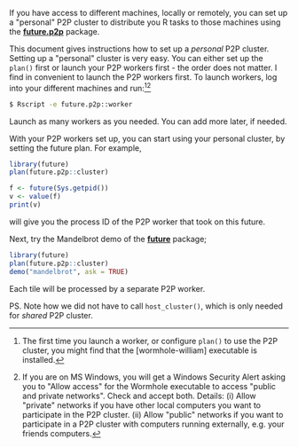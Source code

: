 <!--
%\VignetteIndexEntry{future.p2p: A Personal P2P Cluster}
%\VignetteAuthor{Henrik Bengtsson}
%\VignetteKeyword{R}
%\VignetteKeyword{package}
%\VignetteKeyword{vignette}
%\VignetteKeyword{Rprofile}
%\VignetteKeyword{Renviron}
%\VignetteEngine{future.p2p::selfonly}
-->

If you have access to different machines, locally or remotely, you can
set up a "personal" P2P cluster to distribute you R tasks to those
machines using the **[future.p2p]** package.

This document gives instructions how to set up a _personal_ P2P
cluster. Setting up a "personal" cluster is very easy. You can either
set up the `plan()` first or launch your P2P workers first - the order
does not matter. I find in convenient to launch the P2P workers first.
To launch workers, log into your different machines and run:[^1][^2]

```sh
$ Rscript -e future.p2p::worker
```

Launch as many workers as you needed. You can add more later, if
needed.


With your P2P workers set up, you can start using your personal
cluster, by setting the future plan.  For example,

```r
library(future)
plan(future.p2p::cluster)

f <- future(Sys.getpid())
v <- value(f)
print(v)
```

will give you the process ID of the P2P worker that took on this
future.

Next, try the Mandelbrot demo of the **[future]** package;

```r
library(future)
plan(future.p2p::cluster)
demo("mandelbrot", ask = TRUE)
```

Each tile will be processed by a separate P2P worker.

PS. Note how we did not have to call `host_cluster()`, which is only
needed for _shared_ P2P cluster.

[^1]: The first time you launch a worker, or configure `plan()` to use
      the P2P cluster, you might find that the [wormhole-william]
      executable is installed.

[^2]: If you are on MS Windows, you will get a Windows Security Alert
      asking you to "Allow access" for the Wormhole executable to
      access "public and private networks". Check and accept
      both. Details: (i) Allow "private" networks if you have other
      local computers you want to participate in the P2P cluster. (ii)
      Allow "public" networks if you want to participate in a P2P
      cluster with computers running externally, e.g. your friends
      computers.

[future.p2p]: https://github.com/futureverse/future.p2p
[future]: https://future.futureverse.org
